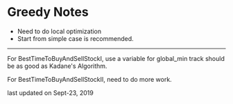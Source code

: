 # Greedy Notes

* Need to do local optimization
* Start from simple case is recommended.

---
For BestTimeToBuyAndSellStockI, use a variable for global_min track should be as good as Kadane's Algorithm.

For BestTimeToBuyAndSellStockII, need to do more work.

last updated on Sept-23, 2019
 